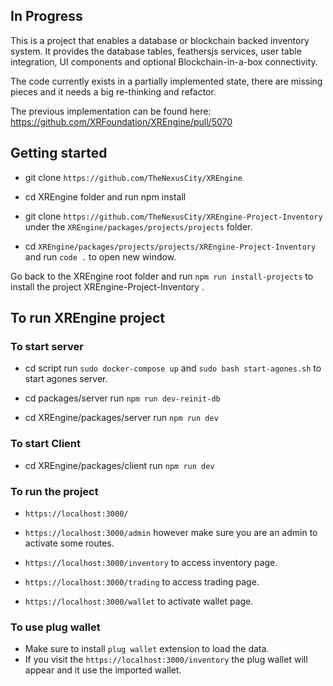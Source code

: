 ## In Progress

This is a project that enables a database or blockchain backed inventory system. It provides the database tables, feathersjs services, user table integration, UI components and optional Blockchain-in-a-box connectivity.

The code currently exists in a partially implemented state, there are missing pieces and it needs a big re-thinking and refactor.

The previous implementation can be found here: https://github.com/XRFoundation/XREngine/pull/5070

## Getting started

- git clone `https://github.com/TheNexusCity/XREngine`
- cd XREngine folder and run npm install


- git clone `https://github.com/TheNexusCity/XREngine-Project-Inventory` under the `XREngine/packages/projects/projects` folder.

- cd `XREngine/packages/projects/projects/XREngine-Project-Inventory` and run `code .` to open new window. 

Go back to the XREngine root folder and run `npm run install-projects` to install the project XREngine-Project-Inventory .

## To run XREngine project

### To start server

- cd script run `sudo docker-compose up` and `sudo bash start-agones.sh` to start agones server.

- cd packages/server 
   run `npm run dev-reinit-db`

- cd XREngine/packages/server 
   run `npm run dev`

### To start Client

- cd XREngine/packages/client 
   run `npm run dev`

### To run the project

- `https://localhost:3000/`
    
- `https://localhost:3000/admin` however make sure you are an admin to activate some routes.

- `https://localhost:3000/inventory` to access inventory page.
- `https://localhost:3000/trading` to access trading page.
- `https://localhost:3000/wallet` to activate wallet page.

### To use plug wallet

- Make sure to install `plug wallet` extension to load the data.
- If you visit the `https://localhost:3000/inventory` the plug wallet will appear and it use the imported wallet. 
